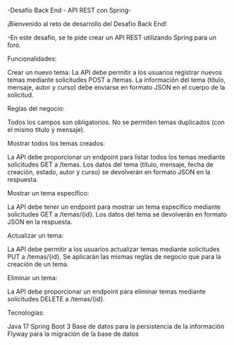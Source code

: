 
-Desafío Back End - API REST con Spring-

¡Bienvenido al reto de desarrollo del Desafío Back End!

-En este desafío, se te pide crear un API REST utilizando Spring para un foro.

Funcionalidades:

Crear un nuevo tema:
La API debe permitir a los usuarios registrar nuevos temas mediante solicitudes POST a /temas.
La información del tema (título, mensaje, autor y curso) debe enviarse en formato JSON en el cuerpo de la solicitud.


Reglas del negocio:

Todos los campos son obligatorios.
No se permiten temas duplicados (con el mismo título y mensaje).


Mostrar todos los temas creados:

La API debe proporcionar un endpoint para listar todos los temas mediante solicitudes GET a /temas.
Los datos del tema (título, mensaje, fecha de creación, estado, autor y curso) se devolverán en formato JSON en la respuesta.



Mostrar un tema específico:

La API debe tener un endpoint para mostrar un tema específico mediante solicitudes GET a /temas/{id}.
Los datos del tema se devolverán en formato JSON en la respuesta.


Actualizar un tema:

La API debe permitir a los usuarios actualizar temas mediante solicitudes PUT a /temas/{id}.
Se aplicarán las mismas reglas de negocio que para la creación de un tema.


Eliminar un tema:

La API debe proporcionar un endpoint para eliminar temas mediante solicitudes DELETE a /temas/{id}.


Tecnologías:

Java 17
Spring Boot 3
Base de datos para la persistencia de la información
Flyway para la migración de la base de datos